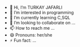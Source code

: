 - 👋 Hi, I’m TURKAY JAFARLI
- 👀 I’m interested in programming 
- 🌱 I’m currently learning C,SQL
- 💞️ I’m looking to collaborate on ...
- 📫 How to reach me ...
- 😄 Pronouns: her/she
- ⚡ Fun fact: ...

<!---
jafarliturkay/jafarliturkay is a ✨ special ✨ repository because its `README.md` (this file) appears on your GitHub profile.
You can click the Preview link to take a look at your changes.
--->
